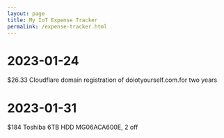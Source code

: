```yaml
---
layout: page
title: My IoT Expense Tracker
permalink: /expense-tracker.html
---
```


# 2023-01-24

$26.33 Cloudflare domain registration of doiotyourself.com.for two years

# 2023-01-31

$184 Toshiba 6TB HDD MG06ACA600E, 2 off
